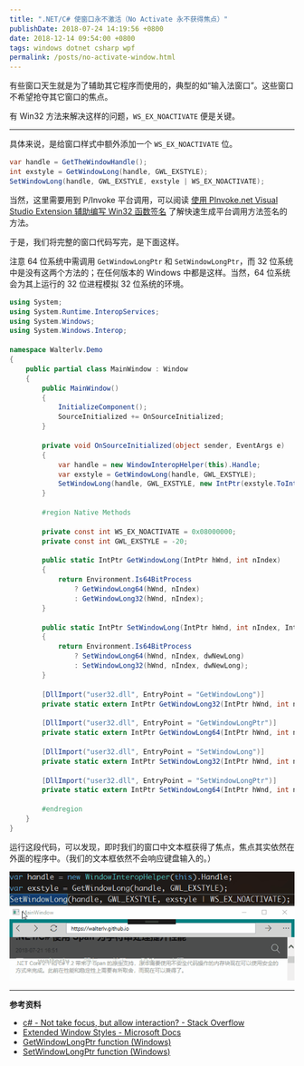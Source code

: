 ```yaml
---
title: ".NET/C# 使窗口永不激活（No Activate 永不获得焦点）"
publishDate: 2018-07-24 14:19:56 +0800
date: 2018-12-14 09:54:00 +0800
tags: windows dotnet csharp wpf
permalink: /posts/no-activate-window.html
---
```


有些窗口天生就是为了辅助其它程序而使用的，典型的如“输入法窗口”。这些窗口不希望抢夺其它窗口的焦点。

有 Win32 方法来解决这样的问题，`WS_EX_NOACTIVATE` 便是关键。

---

具体来说，是给窗口样式中额外添加一个 `WS_EX_NOACTIVATE` 位。

```csharp
var handle = GetTheWindowHandle();
int exstyle = GetWindowLong(handle, GWL_EXSTYLE);
SetWindowLong(handle, GWL_EXSTYLE, exstyle | WS_EX_NOACTIVATE);
```

当然，这里需要用到 P/Invoke 平台调用，可以阅读 [使用 PInvoke.net Visual Studio Extension 辅助编写 Win32 函数签名](/post/pinvoke-net-visual-studio-extension) 了解快速生成平台调用方法签名的方法。

于是，我们将完整的窗口代码写完，是下面这样。

注意 64 位系统中需调用 `GetWindowLongPtr` 和 `SetWindowLongPtr`，而 32 位系统中是没有这两个方法的；在任何版本的 Windows 中都是这样。当然，64 位系统会为其上运行的 32 位进程模拟 32 位系统的环境。

```csharp
using System;
using System.Runtime.InteropServices;
using System.Windows;
using System.Windows.Interop;

namespace Walterlv.Demo
{
    public partial class MainWindow : Window
    {
        public MainWindow()
        {
            InitializeComponent();
            SourceInitialized += OnSourceInitialized;
        }
        
        private void OnSourceInitialized(object sender, EventArgs e)
        {
            var handle = new WindowInteropHelper(this).Handle;
            var exstyle = GetWindowLong(handle, GWL_EXSTYLE);
            SetWindowLong(handle, GWL_EXSTYLE, new IntPtr(exstyle.ToInt32() | WS_EX_NOACTIVATE));
        }

        #region Native Methods

        private const int WS_EX_NOACTIVATE = 0x08000000;
        private const int GWL_EXSTYLE = -20;

        public static IntPtr GetWindowLong(IntPtr hWnd, int nIndex)
        {
            return Environment.Is64BitProcess
                ? GetWindowLong64(hWnd, nIndex)
                : GetWindowLong32(hWnd, nIndex);
        }

        public static IntPtr SetWindowLong(IntPtr hWnd, int nIndex, IntPtr dwNewLong)
        {
            return Environment.Is64BitProcess
                ? SetWindowLong64(hWnd, nIndex, dwNewLong)
                : SetWindowLong32(hWnd, nIndex, dwNewLong);
        }

        [DllImport("user32.dll", EntryPoint = "GetWindowLong")]
        private static extern IntPtr GetWindowLong32(IntPtr hWnd, int nIndex);

        [DllImport("user32.dll", EntryPoint = "GetWindowLongPtr")]
        private static extern IntPtr GetWindowLong64(IntPtr hWnd, int nIndex);

        [DllImport("user32.dll", EntryPoint = "SetWindowLong")]
        private static extern IntPtr SetWindowLong32(IntPtr hWnd, int nIndex, IntPtr dwNewLong);

        [DllImport("user32.dll", EntryPoint = "SetWindowLongPtr")]
        private static extern IntPtr SetWindowLong64(IntPtr hWnd, int nIndex, IntPtr dwNewLong);

        #endregion
    }
}
```

运行这段代码，可以发现，即时我们的窗口中文本框获得了焦点，焦点其实依然在外面的程序中。（我们的文本框依然不会响应键盘输入的。）

![No Activate](/static/posts/2018-07-24-no-activate.gif)

---

**参考资料**

- [c# - Not take focus, but allow interaction? - Stack Overflow](https://stackoverflow.com/q/6804251/6233938)
- [Extended Window Styles - Microsoft Docs](https://docs.microsoft.com/en-us/windows/desktop/winmsg/extended-window-styles?wt.mc_id=MVP)
- [GetWindowLongPtr function (Windows)](https://msdn.microsoft.com/en-us/library/windows/desktop/ms633585%28v=vs.85%29.aspx)
- [SetWindowLongPtr function (Windows)](https://msdn.microsoft.com/en-us/library/windows/desktop/ms644898(v=vs.85).aspx)

